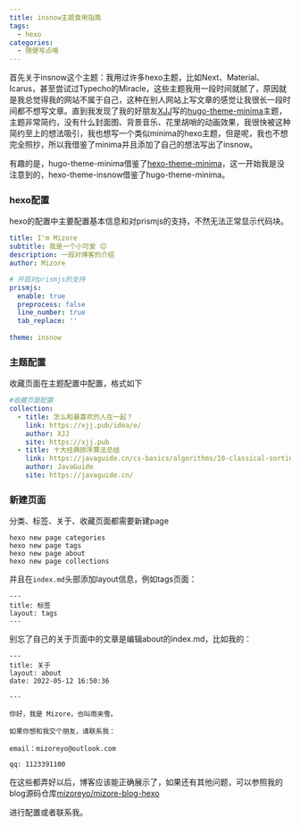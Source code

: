 ```yaml
---
title: insnow主题食用指南
tags: 
  - hexo
categories: 
  - 随便写点咯
---
```

首先关于insnow这个主题：我用过许多hexo主题，比如Next、Material、Icarus，甚至尝试过Typecho的Miracle，这些主题我用一段时间就腻了，原因就是我总觉得我的网站不属于自己，这种在别人网站上写文章的感觉让我很长一段时间都不想写文章。直到我发现了我的好朋友[XJJ](https://xjj.pub)写的[hugo-theme-minima](https://github.com/Mivinci/hugo-theme-minima)主题，主题非常简约，没有什么封面图、背景音乐、花里胡哨的动画效果，我很快被这种简约至上的想法吸引，我也想写一个类似minima的hexo主题，但是呢，我也不想完全照抄，所以我借鉴了minima并且添加了自己的想法写出了insnow。

有趣的是，hugo-theme-minima借鉴了[hexo-theme-minima](https://github.com/adisaktijrs/hexo-theme-minima)，这一开始我是没注意到的，hexo-theme-insnow借鉴了hugo-theme-minima。

### hexo配置

hexo的配置中主要配置基本信息和对prismjs的支持，不然无法正常显示代码块。

~~~yaml
title: I'm Mizore 
subtitle: 我是一个小可爱 😊
description: 一段对博客的介绍
author: Mizore

# 开启对prismjs的支持
prismjs:
  enable: true
  preprocess: false
  line_number: true 
  tab_replace: ''
  
theme: insnow
~~~

### 主题配置

收藏页面在主题配置中配置，格式如下

~~~yaml
#收藏页面配置
collection:
  - title: 怎么和最喜欢的人在一起？
    link: https://xjj.pub/idea/e/
    author: XJJ
    site: https://xjj.pub
  - title: 十大经典排序算法总结
    link: https://javaguide.cn/cs-basics/algorithms/10-classical-sorting-algorithms.html
    author: JavaGuide
    site: https://javaguide.cn/
~~~

### 新建页面

分类、标签、关于、收藏页面都需要新建page

~~~shell
hexo new page categories
hexo new page tags
hexo new page about
hexo new page collections
~~~

并且在`index.md`头部添加layout信息，例如tags页面：

~~~
---
title: 标签
layout: tags
---

~~~

别忘了自己的关于页面中的文章是编辑about的index.md，比如我的：

~~~
---
title: 关于
layout: about
date: 2022-05-12 16:50:36

---

你好，我是 Mizore，也叫雨夹雪。

如果你想和我交个朋友，请联系我：

email：mizoreyo@outlook.com

qq: 1123391100

~~~

在这些都弄好以后，博客应该能正确展示了，如果还有其他问题，可以参照我的blog源码仓库[mizoreyo/mizore-blog-hexo](https://github.com/mizoreyo/mizore-blog-hexo)

进行配置或者联系我。
